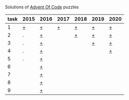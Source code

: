 Solutions of [Advent Of Code](https://adventofcode.com) puzzles

task | 2015 | 2016 | 2017 | 2018 | 2019 | 2020
------------ | ------------ | ------------ | ------------- | ------------- | ------------- | -------------
1 | [+](https://adventofcode.com/2015/day/1) | [+](https://adventofcode.com/2016/day/1) | [+](https://adventofcode.com/2017)| [+](https://adventofcode.com/2018/day/1) | [+](https://adventofcode.com/2019/day/1) | [+](https://adventofcode.com/2020/day/1)
2 | . | [+](https://adventofcode.com/2016/day/2) | | [+](https://adventofcode.com/2019/day/2) | [+](https://adventofcode.com/2019/day/1) | [+](https://adventofcode.com/2020/day/2)
3 | . | [+](https://adventofcode.com/2016/day/3) | | |[+](https://adventofcode.com/2019/day/3)  | [+](https://adventofcode.com/2020/day/3)
4 | . | [+](https://adventofcode.com/2016/day/4) | | | | [+](https://adventofcode.com/2020/day/4)
5 | . | [+](https://adventofcode.com/2016/day/5) | | | |
6 |   | [+](https://adventofcode.com/2016/day/6) | | | |
7 |   | [+](https://adventofcode.com/2016/day/7) | | | |
8 |   | [+](https://adventofcode.com/2016/day/8) | | | |
9 |   | [+](https://adventofcode.com/2016/day/9) | | | |